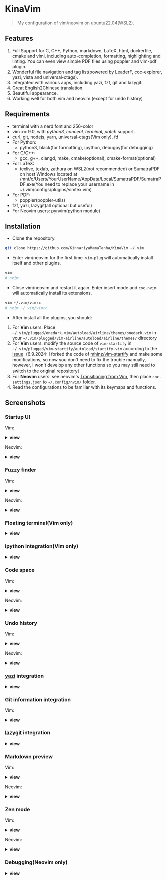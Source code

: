 # KinaVim

> My configuration of vim/neovim on ubuntu22.04(WSL2).

## Features

1. Full Support for C, C++, Python, markdown, LaTeX, html, dockerfile, cmake and viml, including auto-completion, formatting, highlighting and linting. You can even view simple PDF files using poppler and vim-pdf plugin.
2. Wonderful file navigation and tag list(powered by LeaderF, coc-explorer, yazi, vista and universal-ctags).
3. Integrated with various apps, including yazi, fzf, git and lazygit.
4. Great English2Chinese translation.
5. Beautiful appearance.
6. Working well for both vim and neovim.(except for undo history)

## Requirements

- terminal with a nerd font and 256-color
- vim >= 9.0, with *python3, conceal, terminal, patch* support.
- curl, git, nodejs, yarn, universal-ctags(Vim only), fd
- For Python:
    - python3, black(for formatting), ipython, debugpy(for debugging)
- For C/C++:
    - gcc, g++, clangd, make, cmake(optional), cmake-format(optional)
- For LaTeX:
    - texlive, texlab, zathura on WSL2(not recommended) or SumatraPDF on host Windows located at /mnt/c/Users/YourUserName/AppData/Local/SumatraPDF/SumatraPDF.exe(You need to replace your username in ~/.vim/configs/plugins/vimtex.vim)
- For PDF:
    - poppler(poppler-utils)
- fzf, yazi, lazygit(all optional but useful)
- For Neovim users: pynvim(python module)

## Installation

- Clone the repository.

```bash
git clone https://github.com/KinnariyaMamaTanha/KinaVim ~/.vim
```

- Enter vim/neovim for the first time. `vim-plug` will automatically install itself and other plugins.

```bash
vim
# nvim
```

- Close vim/neovim and restart it again. Enter insert mode and `coc.nvim` will automatically install its extensions.

```bash
vim ~/.vim/vimrc
# nvim ~/.vim/vimrc
```

- After install all the plugins, you should:

1. For **Vim** users: Place `~/.vim/plugged/onedark.vim/autoload/airline/themes/onedark.vim` in your `~/.vim/plugged/vim-airline/autoload/airline/themes/` directory
2. For **Vim** users: modify the source code of `vim-startify` in `~/.vim/plugged/vim-startify/autoload/startify.vim` according to the [issue](https://github.com/mhinz/vim-startify/issues/400#issuecomment-565858638)（6.9.2024: I forked the code of [mhinz/vim-startify](https://github.com/mhinz/vim-startify) and make some modifications, so now you don't need to fix the trouble manually, however, I won't develop any other functions so you may still need to switch to the original repository）
3. For **Neovim** users: see neovim's [Transitioning from Vim](https://neovim.io/doc/user/nvim.html#nvim-from-vim), then place `coc-settings.json` to `~/.config/nvim/` folder.
4. Read the configurations to be familiar with its keymaps and functions.

## Screenshots

### Startup UI

Vim:

<details>
  <summary><b>view</b></summary>

![vim](./screenshots/1.png)

</details>

Neovim:

<details>
  <summary><b>view</b></summary>

![neovim](./screenshots/13.png)

</details>

### Fuzzy finder

Vim:

<details>
  <summary><b>view</b></summary>

![vim](./screenshots/2.png)

</details>

Neovim:

<details>
  <summary><b>view</b></summary>

![Neovim](./screenshots/16.png)

</details>

### Floating terminal(Vim only)

<details>
  <summary><b>view</b></summary>

![Floaterm](./screenshots/3.png)

</details>

### ipython integration(Vim only)

<details>
  <summary><b>view</b></summary>

![Ipython](./screenshots/4.png)

</details>

### Code space

Vim:

<details>
  <summary><b>view</b></summary>

![vim](./screenshots/5.png)

</details>

Neovim:

<details>
  <summary><b>view</b></summary>

![neovim](./screenshots/14.png)

</details>

### Undo history

Vim:

<details>
  <summary><b>view</b></summary>

![vim](./screenshots/6.png)

</details>

Neovim:

<details>
  <summary><b>view</b></summary>

![Neovim](./screenshots/17.png)

</details>

### [yazi](https://github.com/sxyazi/yazi) integration

<details>
  <summary><b>view</b></summary>

![yazi](./screenshots/7.png)

</details>

### Git information integration

Vim:

<details>
  <summary><b>view</b></summary>

![vim](./screenshots/8.png)

</details>

### [lazygit](https://github.com/jesseduffield/lazygit) integration

<details>
  <summary><b>view</b></summary>

![lazygit](./screenshots/9.png)

</details>

### Markdown preview

Vim:

<details>
  <summary><b>view</b></summary>

![vim](./screenshots/10.png)

</details>

Neovim:

<details>
  <summary><b>view</b></summary>

![neovim](./screenshots/12.png)

</details>

### Zen mode

Vim:

<details>
  <summary><b>view</b></summary>

![vim](./screenshots/11.png)

</details>

Neovim:

<details>
  <summary><b>view</b></summary>

![neovim](./screenshots/18.png)

</details>

### Debugging(Neovim only)

<details>
  <summary><b>view</b></summary>

![debug](./screenshots/15.png)

</details>
